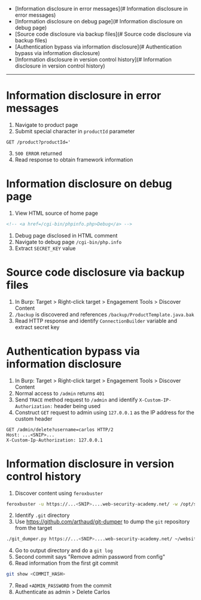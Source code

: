 - [Information disclosure in error messages](# Information disclosure in error messages)
- [Information disclosure on debug page](# Information disclosure on debug page)
- [Source code disclosure via backup files](# Source code disclosure via backup files)
- [Authentication bypass via information disclosure](# Authentication bypass via information disclosure)
- [Information disclosure in version control history](# Information disclosure in version control history)
***
# Information disclosure in error messages
1. Navigate to product page
2. Submit special character in `productId` parameter
```
GET /product?productId='
```
3. `500 ERROR` returned
4. Read response to obtain framework information
# Information disclosure on debug page
1. View HTML source of home page
```html
<!-- <a href=/cgi-bin/phpinfo.php>Debug</a> -->
```
1. Debug page disclosed in HTML comment
2. Navigate to debug page `/cgi-bin/php.info`
3. Extract `SECRET_KEY` value
# Source code disclosure via backup files
1. In Burp:  Target > Right-click target > Engagement Tools > Discover Content
2. `/backup` is discovered and references `/backup/ProductTemplate.java.bak`
3. Read HTTP response and identify `ConnectionBuilder` variable and extract secret key
# Authentication bypass via information disclosure
1. In Burp:  Target > Right-click target > Engagement Tools > Discover Content
2. Normal access to `/admin` returns `401`
3. Send `TRACE` method request to `/admin` and identify `X-Custom-IP-Authorization:` header being used
4. Construct `GET` request to admin using `127.0.0.1` as the IP address for the custom header
```
GET /admin/delete?username=carlos HTTP/2
Host: ...<SNIP>...
X-Custom-Ip-Authorization: 127.0.0.1
```
# Information disclosure in version control history
1. Discover content using `feroxbuster`
```sh
feroxbuster -u https://...<SNIP>....web-security-academy.net/ -w /opt/seclists/Discovery/Web-Content/raft-medium-words.txt --silent
```
2. Identify `.git` directory
3. Use https://github.com/arthaud/git-dumper to dump the `git` repository from the target
```sh
./git_dumper.py https://...<SNIP>....web-security-academy.net/ ~/website
```
4. Go to output directory and do a `git log`
5. Second commit says "Remove admin password from config"
6. Read information from the first git commit
```sh
git show <COMMIT_HASH>
```
7. Read `+ADMIN_PASSWORD` from the commit
8. Authenticate as admin > Delete Carlos
